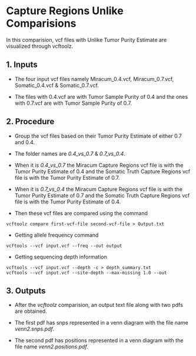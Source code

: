 # Capture Regions Unlike Comparisions

In this comparision, vcf files with Unlike Tumor Purity Estimate are visualized through vcftoolz.

## 1. Inputs

* The four input vcf files namely Miracum_0.4.vcf, Miracum_0.7.vcf, Somatic_0.4.vcf & Somatic_0.7.vcf.

* The files with 0.4.vcf are with Tumor Sample Purity of 0.4 and the ones with 0.7.vcf are with Tumor Sample Purity of 0.7.

## 2. Procedure

* Group the vcf files based on their Tumor Purity Estimate of either 0.7 and 0.4.

* The folder names are *0.4_vs_0.7* & *0.7_vs_0.4*.

* When it is *0.4_vs_0.7* the Miracum Capture Regions vcf file is with the Tumor Purity Estimate of 0.4 and the Somatic Truth Capture Regions vcf file is with the Tumor Purity Estimate of 0.7.

* When it is *0.7_vs_0.4* the Miracum Capture Regions vcf file is with the Tumor Purity Estimate of 0.7 and the Somatic Truth Capture Regions vcf file is with the Tumor Purity Estimate of 0.4.

* Then these vcf files are compared using the command

```
vcftoolz compare first-vcf-file second-vcf-file > Output.txt
```

* Getting allele frequency command

```
vcftools --vcf input.vcf --freq --out output
```

* Getting sequencing depth information

```
vcftools --vcf input.vcf --depth -c > depth_summary.txt
vcftools --vcf input.vcf --site-depth --max-missing 1.0 --out
```

## 3. Outputs

* After the *vcftoolz* comparision, an output text file along with two pdfs are obtained.

* The first pdf has snps represented in a venn diagram with the file name *venn2.snps.pdf*.

* The second pdf has positions represented in a venn diagram with the file name *venn2.positions.pdf*.

